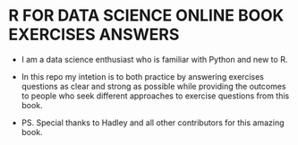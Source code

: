 # R FOR DATA SCIENCE ONLINE BOOK EXERCISES ANSWERS

* I am a data science enthusiast who is familiar with Python and new to R.
    
* In this repo my intetion is to both practice by answering exercises questions as clear and strong as possible while providing the outcomes to people who seek different approaches to exercise questions from this book.
    
* PS. Special thanks to Hadley and all other contributors for this amazing book.
